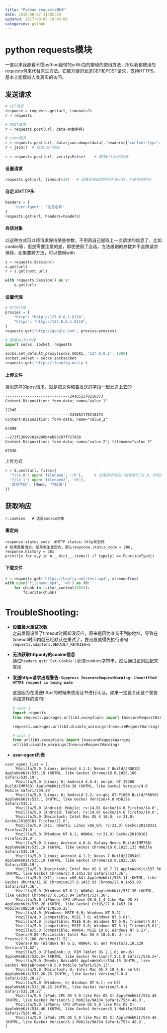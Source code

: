 ```yaml
---
title: "Python requests模块"
date: 2016-08-07 11:02:39
updated: 2017-09-05 18:48:00
categories: python
---
```

# python requests模块
一直以来我都看不惯python自带的urllib包的繁琐的使用方法，所以我都使用的requests包来代替原生方法。它能方便的发送GET和POST请求，支持HTTPS，基本上能模拟人类真实的访问。

## 发送请求

```python
# GET请求
response = requests.get(url, timeout=5)
r = requests

# POST请求
r = requests.post(url, data=参数字典)

# json请求
r = requests.post(url, data=json.dumps(data), headers={'content-type': 'applicationjson')
r = json()	# 获取json响应
                                                       
r = requests.post(url, verify=False)	# 禁用https的验证                                                    
```

#### 设置请求

```python
requests.get(url, timeout=30)	# 设置连接超时时间为多少秒，不是响应时间
```

#### 自定义HTTP头

```python
headers = {
	'User-Agent': '注意名称'
}
requests.get(url, headers=headers)
```

#### 会话对象

以这种方式可以跨请求保持某些参数，不用再自己提取上一次请求的信息了，比如cookie等，但是需要注意的是，即使使用了会话，方法级别的参数并不会跨请求保持，如果要跨方法，可以使用with

```python
s = requests.Session()
s.get(url)
r = s.get(next_url)

with requests.Session() as s:
	s.get(url)
```

#### 设置代理

```python
# HTTP代理
proxies = {
    "http": "http://127.0.0.1:8118",
  	"https": "http://127.0.0.1:8118",
}
requests.get("http://google.com", proxies=proxies)

# 使用socks代理
import socks, socket, requests

socks.set_default_proxy(socks.SOCK5, '127.0.0.1', 1080)
socket.socket = socks.socksocket
requests.get('https//ifconfig.me/ip')
```

#### 上传文件

类似这样的post请求，就是把文件和要发送的字段一起发送上去的

```tex
-----------------------------241652170216373
Content-Disposition: form-data; name="value_1"

12345
-----------------------------241652170216373
Content-Disposition: form-data; name="value_2"

67890

--273f13699c02429db4eb95c97f757d38
Content-Disposition: form-data; name="value_2"; filename="value_2"

67890
```

上传方式

```python
r = S.post(url, files={
  'file_0': open('filename', 'rb'),		# 这里的字段名一般都取file_0，然后顺序下去
  'file_1': open('filename2', 'rb'),
  '其他字段': (None, '字段值')
})
```

## 获取响应

	r.cookies	# 这是cookie对象
#### 重定向

```
response.status_code  #HTTP status，http状态码
# 如果直接请求，如果发生重定向，那么response.status_code = 200, response.history = 301
print([x for x,y in A.__dict__.items() if type(y) == FunctionType])
```
#### 下载文件

```python
r = requests.get('https://haofly.net/test.mp4', stream=True)
with open('filename.mp4', 'wb') as fd:
    for chunk in r.iter_content(1024):
        fd.write(chunk)
```

# TroubleShooting:

- **设置最大重试次数**  
  之前发现设置了timeout时间却没反应，原来是因为查询不到ip地址，导致在timeout时间内就已经默认在重试了，要设置就得先执行语句`requests.adapters.DEFAULT_RETRIES=5`

- **无法获取httponly的cookie信息**  
  通过`headers.get('Set-Cookie')`获取cookies字符串，然后通过正则匹配来查找

- **发送https请求出现警告: `Suppress InsecureRequestWarning: Unverified HTTPS request is being made`**

  这是因为在发送https的时候未使用证书进行认证，如果一定要关闭这个警告添加这样的语句:

  ```python
  # ways 1
  import requests
  from requests.packages.urllib3.exceptions import InsecureRequestWarning

  requests.packages.urllib3.disable_warnings(InsecureRequestWarning)

  # ways 2
  from urllib3.exceptions import InsecureRequestWarning
  urllib3.disable_warnings(InsecureRequestWarning)
  ```

- **user-agent列表﻿**  
```
user_agent_list = [  
    'Mozilla/5.0 (Linux; Android 4.1.1; Nexus 7 Build/JRO03D) AppleWebKit/535.19 (KHTML, like Gecko) Chrome/18.0.1025.166  Safari/535.19',  
    'Mozilla/5.0 (Linux; U; Android 4.0.4; en-gb; GT-I9300 Build/IMM76D) AppleWebKit/534.30 (KHTML, like Gecko) Version/4.0 Mobile Safari/534.30',  
    'Mozilla/5.0 (Linux; U; Android 2.2; en-gb; GT-P1000 Build/FROYO) AppleWebKit/533.1 (KHTML, like Gecko) Version/4.0 Mobile Safari/533.1',  
    'Mozilla/5.0 (Android; Mobile; rv:14.0) Gecko/14.0 Firefox/14.0',  
    'Mozilla/5.0 (Android; Tablet; rv:14.0) Gecko/14.0 Firefox/14.0',  
    'Mozilla/5.0 (Macintosh; Intel Mac OS X 10.8; rv:21.0) Gecko/20100101 Firefox/21.0',  
    'Mozilla/5.0 (X11; Ubuntu; Linux x86_64; rv:21.0) Gecko/20130331 Firefox/21.0',  
    'Mozilla/5.0 (Windows NT 6.2; WOW64; rv:21.0) Gecko/20100101 Firefox/21.0',  
    'Mozilla/5.0 (Linux; Android 4.0.4; Galaxy Nexus Build/IMM76B) AppleWebKit/535.19 (KHTML, like Gecko) Chrome/18.0.1025.133 Mobile Safari/535.19',  
    'Mozilla/5.0 (Linux; Android 4.1.2; Nexus 7 Build/JZ054K) AppleWebKit/535.19 (KHTML, like Gecko) Chrome/18.0.1025.166 Safari/535.19',  
    'Mozilla/5.0 (Macintosh; Intel Mac OS X 10_7_2) AppleWebKit/537.36 (KHTML, like Gecko) Chrome/27.0.1453.93 Safari/537.36',  
    'Mozilla/5.0 (X11; Linux x86_64) AppleWebKit/535.11 (KHTML, like Gecko) Ubuntu/11.10 Chromium/27.0.1453.93 Chrome/27.0.1453.93 Safari/537.36',  
    'Mozilla/5.0 (Windows NT 6.2; WOW64) AppleWebKit/537.36 (KHTML, like Gecko) Chrome/27.0.1453.94 Safari/537.36',  
    'Mozilla/5.0 (iPhone; CPU iPhone OS 6_1_4 like Mac OS X) AppleWebKit/536.26 (KHTML, like Gecko) CriOS/27.0.1453.10 Mobile/10B350 Safari/8536.25',  
    'Mozilla/4.0 (Windows; MSIE 6.0; Windows NT 5.2)',  
    'Mozilla/4.0 (compatible; MSIE 7.0; Windows NT 6.0)',  
    'Mozilla/4.0 (compatible; MSIE 8.0; Windows NT 6.0; Trident/4.0)',  
    'Mozilla/5.0 (compatible; MSIE 9.0; Windows NT 6.1; Trident/5.0)',  
    'Mozilla/5.0 (compatible; WOW64; MSIE 10.0; Windows NT 6.2)',  
    'Opera/9.80 (Macintosh; Intel Mac OS X 10.6.8; U; en) Presto/2.9.168 Version/11.52',  
    'Opera/9.80 (Windows NT 6.1; WOW64; U; en) Presto/2.10.229 Version/11.62',  
    'Mozilla/5.0 (PlayBook; U; RIM Tablet OS 2.1.0; en-US) AppleWebKit/536.2+ (KHTML, like Gecko) Version/7.2.1.0 Safari/536.2+',  
    'Mozilla/5.0 (MeeGo; NokiaN9) AppleWebKit/534.13 (KHTML, like Gecko) NokiaBrowser/8.5.0 Mobile Safari/534.13',  
    'Mozilla/5.0 (Macintosh; U; Intel Mac OS X 10_6_6; en-US) AppleWebKit/533.20.25 (KHTML, like Gecko) Version/5.0.4 Safari/533.20.27',  
    'Mozilla/5.0 (Windows; U; Windows NT 6.1; en-US) AppleWebKit/533.20.25 (KHTML, like Gecko) Version/5.0.4 Safari/533.20.27',  
    'Mozilla/5.0 (iPad; CPU OS 5_0 like Mac OS X) AppleWebKit/534.46 (KHTML, like Gecko) Version/5.1 Mobile/9A334 Safari/7534.48.3',  
    'Mozilla/5.0 (iPhone; CPU iPhone OS 5_0 like Mac OS X) AppleWebKit/534.46 (KHTML, like Gecko) Version/5.1 Mobile/9A334 Safari/7534.48.3',  
    'Mozilla/5.0 (iPad; CPU OS 5_0 like Mac OS X) AppleWebKit/534.46 (KHTML, like Gecko) Version/5.1 Mobile/9A334 Safari/7534.48.3',  
]
```